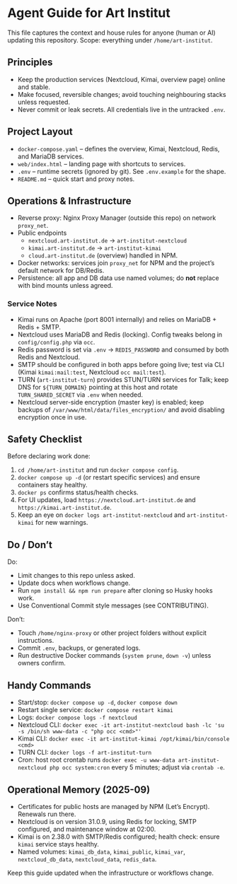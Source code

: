 # Agent Guide for Art Institut

This file captures the context and house rules for anyone (human or AI) updating this repository. Scope: everything under `/home/art-institut`.

## Principles

- Keep the production services (Nextcloud, Kimai, overview page) online and stable.
- Make focused, reversible changes; avoid touching neighbouring stacks unless requested.
- Never commit or leak secrets. All credentials live in the untracked `.env`.

## Project Layout

- `docker-compose.yaml` – defines the overview, Kimai, Nextcloud, Redis, and MariaDB services.
- `web/index.html` – landing page with shortcuts to services.
- `.env` – runtime secrets (ignored by git). See `.env.example` for the shape.
- `README.md` – quick start and proxy notes.

## Operations & Infrastructure

- Reverse proxy: Nginx Proxy Manager (outside this repo) on network `proxy_net`.
- Public endpoints
  - `nextcloud.art-institut.de` → `art-institut-nextcloud`
  - `kimai.art-institut.de` → `art-institut-kimai`
  - `cloud.art-institut.de` (overview) handled in NPM.
- Docker networks: services join `proxy_net` for NPM and the project’s default network for DB/Redis.
- Persistence: all app and DB data use named volumes; do **not** replace with bind mounts unless agreed.

### Service Notes

- Kimai runs on Apache (port 8001 internally) and relies on MariaDB + Redis + SMTP.
- Nextcloud uses MariaDB and Redis (locking). Config tweaks belong in `config/config.php` via `occ`.
- Redis password is set via `.env` → `REDIS_PASSWORD` and consumed by both Redis and Nextcloud.
- SMTP should be configured in both apps before going live; test via CLI (Kimai `kimai:mail:test`, Nextcloud `occ mail:test`).
- TURN (`art-institut-turn`) provides STUN/TURN services for Talk; keep DNS for `${TURN_DOMAIN}` pointing at this host and rotate `TURN_SHARED_SECRET` via `.env` when needed.
- Nextcloud server-side encryption (master key) is enabled; keep backups of `/var/www/html/data/files_encryption/` and avoid disabling encryption once in use.

## Safety Checklist

Before declaring work done:
1. `cd /home/art-institut` and run `docker compose config`.
2. `docker compose up -d` (or restart specific services) and ensure containers stay healthy.
3. `docker ps` confirms status/health checks.
4. For UI updates, load `https://nextcloud.art-institut.de` and `https://kimai.art-institut.de`.
5. Keep an eye on `docker logs art-institut-nextcloud` and `art-institut-kimai` for new warnings.

## Do / Don’t

Do:
- Limit changes to this repo unless asked.
- Update docs when workflows change.
- Run `npm install && npm run prepare` after cloning so Husky hooks work.
- Use Conventional Commit style messages (see CONTRIBUTING).

Don’t:
- Touch `/home/nginx-proxy` or other project folders without explicit instructions.
- Commit `.env`, backups, or generated logs.
- Run destructive Docker commands (`system prune`, `down -v`) unless owners confirm.

## Handy Commands

- Start/stop: `docker compose up -d`, `docker compose down`
- Restart single service: `docker compose restart kimai`
- Logs: `docker compose logs -f nextcloud`
- Nextcloud CLI: `docker exec -it art-institut-nextcloud bash -lc 'su -s /bin/sh www-data -c "php occ <cmd>"'`
- Kimai CLI: `docker exec -it art-institut-kimai /opt/kimai/bin/console <cmd>`
- TURN CLI: `docker logs -f art-institut-turn`
- Cron: host root crontab runs `docker exec -u www-data art-institut-nextcloud php occ system:cron` every 5 minutes; adjust via `crontab -e`.

## Operational Memory (2025-09)

- Certificates for public hosts are managed by NPM (Let’s Encrypt). Renewals run there.
- Nextcloud is on version 31.0.9, using Redis for locking, SMTP configured, and maintenance window at 02:00.
- Kimai is on 2.38.0 with SMTP/Redis configured; health check: ensure `kimai` service stays healthy.
- Named volumes: `kimai_db_data`, `kimai_public`, `kimai_var`, `nextcloud_db_data`, `nextcloud_data`, `redis_data`.

Keep this guide updated when the infrastructure or workflows change.
